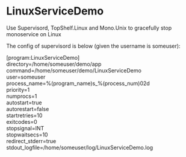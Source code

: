 # LinuxServiceDemo
Use Supervisord, TopShelf.Linux and Mono.Unix to gracefully stop monoservice on Linux

The config of supervisord is below (given the username is someuser):

[program:LinuxServiceDemo]<br />
directory=/home/someuser/demo/app<br />
command=/home/someuser/demo/LinuxServiceDemo<br />
user=someuser<br />
process_name=%(program_name)s_%(process_num)02d<br />
priority=1<br />
numprocs=1<br />
autostart=true<br />
autorestart=false<br />
startretries=10<br />
exitcodes=0<br />
stopsignal=INT<br />
stopwaitsecs=10<br />
redirect_stderr=true<br />
stdout_logfile=/home/someuser/log/LinuxServiceDemo.log
